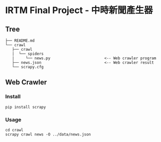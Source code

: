 # IRTM Final Project - 中時新聞產生器

## Tree

```
├── README.md
└── crawl
   ├── crawl
   |  └── spiders
   |     └── news.py                        <-- Web crawler program
   ├── news.json                            <-- Web crawler result
   └── scrapy.cfg
```

## Web Crawler

### Install

```shell
pip install scrapy
```

### Usage

```shell
cd crawl
scrapy crawl news -O ../data/news.json
```
